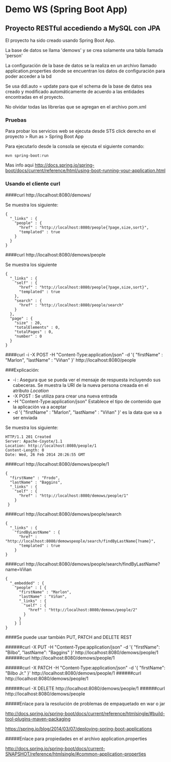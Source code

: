 # Demo WS (Spring Boot App)

## Proyecto RESTful accediendo a MySQL con JPA

El proyecto ha sido creado usando Spring Boot App.

La base de datos se llama 'demows' y se crea solamente una tabla llamada 'person'

La configuración de la base de datos se la realiza en un archivo llamado application.properties donde se encuentran los datos de configuración para poder acceder a la bd

Se usa ddl.auto = update para que el schema de la base de datos sea creado y modificado automáticamente de acuerdo a las entidades encontradas en el proyecto.

No olvidar todas las librerías que se agregan en el archivo pom.xml


### Pruebas

Para probar los servicios web se ejecuta desde STS click derecho en el proyecto > Run as > Spring Boot App

Para ejecutarlo desde la consola se ejecuta el siguiente comando:
```
mvn spring-boot:run
```

Mas info aqui http://docs.spring.io/spring-boot/docs/current/reference/html/using-boot-running-your-application.html

### Usando el cliente curl

####curl http://localhost:8080/demows/

Se muestra los siguiente:

```
{
  "_links" : {
    "people" : {
      "href" : "http://localhost:8080/people{?page,size,sort}",
      "templated" : true
    }
  }
}
```

####curl http://localhost:8080/demows/people

Se muestra los siguiente

```
{
  "_links" : {
    "self" : {
      "href" : "http://localhost:8080/people{?page,size,sort}",
      "templated" : true
    },
    "search" : {
      "href" : "http://localhost:8080/people/search"
    }
  },
  "page" : {
    "size" : 20,
    "totalElements" : 0,
    "totalPages" : 0,
    "number" : 0
  }
}
```

####curl -i -X POST -H "Content-Type:application/json" -d '{  "firstName" : "Marlon",  "lastName" : "Viñan" }' http://localhost:8080/people

###Explicación:
* -i : Asegura que se pueda ver el mensaje de respuesta incluyendo sus cabeceras. Se muestra la URI de la nueva persona creaada en el atributo _Location_
* -X POST : Se utiliza para crear una nueva entrada
* -H "Content-Type:application/json" Establece el tipo de contenido que la aplicación va a aceptar 
* -d '{ "firstName" : "Marlon", "lastName" : "Viñan" }' es la data que va a ser enviada


Se muestra los siguiente:

```
HTTP/1.1 201 Created
Server: Apache-Coyote/1.1
Location: http://localhost:8080/people/1
Content-Length: 0
Date: Wed, 26 Feb 2014 20:26:55 GMT
```

####curl http://localhost:8080/demows/people/1

```
{
  "firstName" : "Frodo",
  "lastName" : "Baggins",
  "_links" : {
    "self" : {
      "href" : "http://localhost:8080/demows/people/1"
    }
 }
```

####curl http://localhost:8080/demows/people/search

```
{
  "_links" : {
    "findByLastName" : {
      "href" : "http://localhost:8080/demowspeople/search/findByLastName{?name}",
      "templated" : true
    }
}
```

####curl http://localhost:8080/demows/people/search/findByLastName?name=Viñan

```
{
  "_embedded" : {
    "people" : [ {
      "firstName" : "Marlon",
      "lastName" : "Viñan",
      "_links" : {
        "self" : {
          "href" : "http://localhost:8080/demows/people/2"
        }
      }
    } ]
}
```

####Se puede usar también PUT, PATCH and DELETE REST 

######curl -X PUT -H "Content-Type:application/json" -d '{ "firstName": "Bilbo", "lastName": "Baggins" }' http://localhost:8080/demows/people/1
######curl http://localhost:8080/demows/people/1



######curl -X PATCH -H "Content-Type:application/json" -d '{ "firstName": "Bilbo Jr." }' http://localhost:8080/demows/people/1
######curl http://localhost:8080/demows/people/1


######curl -X DELETE http://localhost:8080/demows/people/1
######curl http://localhost:8080/demows/people

#####Enlace para la resolución de problemas de empaquetado en war o jar

http://docs.spring.io/spring-boot/docs/current/reference/htmlsingle/#build-tool-plugins-maven-packaging

https://spring.io/blog/2014/03/07/deploying-spring-boot-applications

#####Enlace para propiedades en el archivo application.properties

http://docs.spring.io/spring-boot/docs/current-SNAPSHOT/reference/htmlsingle/#common-application-properties






